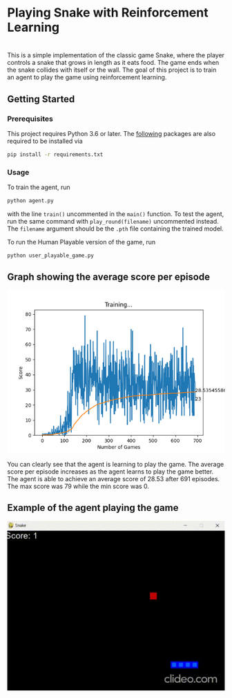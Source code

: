 # Playing Snake with Reinforcement Learning
#
This is a simple implementation of the classic game Snake, where the player controls a snake that grows in length as it eats food. The game ends when the snake collides with itself or the wall. The goal of this project is to train an agent to play the game using reinforcement learning.

## Getting Started

### Prerequisites
This project requires Python 3.6 or later. The [following](./requirements.txt) packages are also required to be installed via 
```bash
pip install -r requirements.txt
```

### Usage
To train the agent, run
```bash
python agent.py
```
with the line `train()` uncommented in the `main()` function. To test the agent, run the same command with `play_round(filename)` uncommented instead. The `filename` argument should be the `.pth` file containing the trained model.

To run the Human Playable version of the game, run
```bash
python user_playable_game.py
```

## Graph showing the average score per episode
![graph](./plots/691.png)

You can clearly see that the agent is learning to play the game. The average score per episode increases as the agent learns to play the game better. The agent is able to achieve an average score of 28.53 after 691 episodes. The max score was 79 while the min score was 0.

## Example of the agent playing the game
![gameplay](./assets/example.gif)

